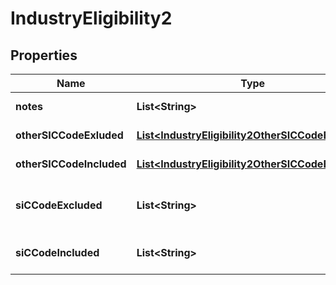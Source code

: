 
# IndustryEligibility2

## Properties
Name | Type | Description | Notes
------------ | ------------- | ------------- | -------------
**notes** | **List&lt;String&gt;** | Optional additional notes to supplement the IndustryEligibility details |  [optional]
**otherSICCodeExluded** | [**List&lt;IndustryEligibility2OtherSICCodeExluded&gt;**](IndustryEligibility2OtherSICCodeExluded.md) | Other SICCode which is not in the standard code set |  [optional]
**otherSICCodeIncluded** | [**List&lt;IndustryEligibility2OtherSICCodeExluded&gt;**](IndustryEligibility2OtherSICCodeExluded.md) | Other SICCode which is not in the standard code set |  [optional]
**siCCodeExcluded** | **List&lt;String&gt;** | UK Standard Industry Code of the business not eligible to access the SME Loan product. Ref http://resources.companieshouse.gov.uk/sic/ |  [optional]
**siCCodeIncluded** | **List&lt;String&gt;** | UK Standard Industry Code of the business eligible to access the SME Loan product. Ref http://resources.companieshouse.gov.uk/sic/ |  [optional]



